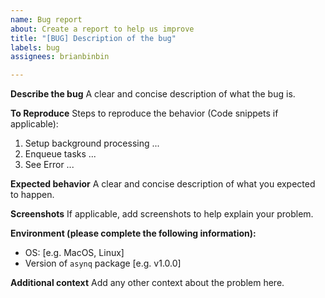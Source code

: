 ```yaml
---
name: Bug report
about: Create a report to help us improve
title: "[BUG] Description of the bug"
labels: bug
assignees: brianbinbin

---
```


**Describe the bug**
A clear and concise description of what the bug is.

**To Reproduce**
Steps to reproduce the behavior (Code snippets if applicable):
1. Setup background processing ...
2. Enqueue tasks ...
3. See Error ...

**Expected behavior**
A clear and concise description of what you expected to happen.

**Screenshots**
If applicable, add screenshots to help explain your problem.

**Environment (please complete the following information):**
 - OS: [e.g. MacOS, Linux]
 - Version of `asynq` package [e.g. v1.0.0]

**Additional context**
Add any other context about the problem here.
